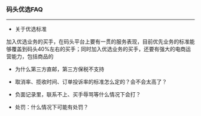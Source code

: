 ### 码头优选FAQ
---

* 关于优选标准

加入优选业务的买手，在码头平台上要有一贯的服务表现，目前优先业务的标准能够覆盖到码头40%左右的买手；同时加入优选业务的买手，还要有强大的电商运营能力，包括商品的

* 为什么第三方直邮，第三方保税不支持

* 取消率、揽收时间、订单投诉率的标准怎么定的？会不会太高了？

* 负面记录里，联系不上、买手辱骂等什么情况下会打？

* 处罚：什么情况下可能有处罚？




